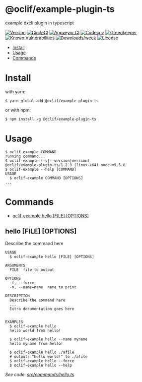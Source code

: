 @oclif/example-plugin-ts
========================

example dxcli plugin in typescript

[![Version](https://img.shields.io/npm/v/@oclif/example-plugin-ts.svg)](https://npmjs.org/package/@oclif/example-plugin-ts)
[![CircleCI](https://circleci.com/gh/oclif/example-plugin-ts/tree/master.svg?style=svg)](https://circleci.com/gh/oclif/example-plugin-ts/tree/master)
[![Appveyor CI](https://ci.appveyor.com/api/projects/status/github/oclif/example-plugin-ts?branch=master&svg=true)](https://ci.appveyor.com/project/heroku/example-plugin-ts/branch/master)
[![Codecov](https://codecov.io/gh/oclif/example-plugin-ts/branch/master/graph/badge.svg)](https://codecov.io/gh/oclif/example-plugin-ts)
[![Greenkeeper](https://badges.greenkeeper.io/oclif/example-plugin-ts.svg)](https://greenkeeper.io/)
[![Known Vulnerabilities](https://snyk.io/test/npm/@oclif/example-plugin-ts/badge.svg)](https://snyk.io/test/npm/@oclif/example-plugin-ts)
[![Downloads/week](https://img.shields.io/npm/dw/@oclif/example-plugin-ts.svg)](https://npmjs.org/package/@oclif/example-plugin-ts)
[![License](https://img.shields.io/npm/l/@oclif/example-plugin-ts.svg)](https://github.com/oclif/example-plugin-ts/blob/master/package.json)

<!-- toc -->
* [Install](#install)
* [Usage](#usage)
* [Commands](#commands)
<!-- tocstop -->
<!-- install -->
# Install

with yarn:
```
$ yarn global add @oclif/example-plugin-ts
```

or with npm:
```
$ npm install -g @oclif/example-plugin-ts
```
<!-- installstop -->
<!-- usage -->
# Usage

```sh-session
$ oclif-example COMMAND
running command...
$ oclif-example (-v|--version|version)
@oclif/example-plugin-ts/1.2.3 (linux-x64) node-v9.5.0
$ oclif-example --help [COMMAND]
USAGE
  $ oclif-example COMMAND [OPTIONS]
...
```
<!-- usagestop -->
<!-- commands -->
# Commands

* [oclif-example hello [FILE] [OPTIONS]](#hello)
## hello [FILE] [OPTIONS]

Describe the command here

```
USAGE
  $ oclif-example hello [FILE] [OPTIONS]

ARGUMENTS
  FILE  file to output

OPTIONS
  -f, --force
  -n, --name=name  name to print

DESCRIPTION
  Describe the command here
  ...
  Extra documentation goes here


EXAMPLES
  $ oclif-example hello
  hello world from hello!

  $ oclif-example hello --name myname
  hello myname from hello!

  $ oclif-example hello ./afile
  # outputs "hello world!" to ./afile
  $ oclif-example hello --force
  $ oclif-example hello --help
```

_See code: [src/commands/hello.ts](https://github.com/oclif/example-plugin-ts/blob/v1.2.3/src/commands/hello.ts)_
<!-- commandsstop -->
